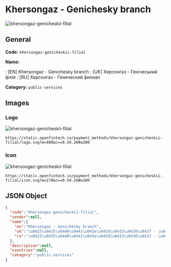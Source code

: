 
# Khersongaz - Genichesky branch 
![khersongaz-genicheskii-filial](https://static.openfintech.io/payment_methods/khersongaz-genicheskii-filial/logo.svg?w=400&c=v0.59.26#w200)  

## General 
**Code:** `khersongaz-genicheskii-filial` 
 
**Name:** 
 
:	[EN] Khersongaz - Genichesky branch 
:	[UK] Херсонгаз - Генічеський філія 
:	[RU] Херсонгаз - Генический филиал 
 
**Category:** `public-services` 
 

## Images 

### Logo 
![khersongaz-genicheskii-filial](https://static.openfintech.io/payment_methods/khersongaz-genicheskii-filial/logo.svg?w=400&c=v0.59.26#w200)  

```
https://static.openfintech.io/payment_methods/khersongaz-genicheskii-filial/logo.svg?w=400&c=v0.59.26#w200
```  

### Icon 
![khersongaz-genicheskii-filial](https://static.openfintech.io/payment_methods/khersongaz-genicheskii-filial/icon.svg?w=278&c=v0.59.26#w100)  

```
https://static.openfintech.io/payment_methods/khersongaz-genicheskii-filial/icon.svg?w=278&c=v0.59.26#w100
```  

## JSON Object 

```json
{
  "code":"khersongaz-genicheskii-filial",
  "vendor":null,
  "name":{
    "en":"Khersongaz - Genichesky branch",
    "uk":"\u0425\u0435\u0440\u0441\u043e\u043d\u0433\u0430\u0437 - \u0413\u0435\u043d\u0456\u0447\u0435\u0441\u044c\u043a\u0438\u0439 \u0444\u0456\u043b\u0456\u044f",
    "ru":"\u0425\u0435\u0440\u0441\u043e\u043d\u0433\u0430\u0437 - \u0413\u0435\u043d\u0438\u0447\u0435\u0441\u043a\u0438\u0439 \u0444\u0438\u043b\u0438\u0430\u043b"
  },
  "description":null,
  "countries":null,
  "category":"public-services"
}
```  
